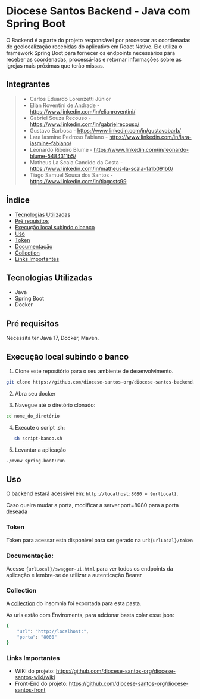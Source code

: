 # Diocese Santos Backend - Java com Spring Boot

O Backend é a parte do projeto responsável por processar as coordenadas de geolocalização recebidas do aplicativo em React Native. Ele utiliza o framework Spring Boot para fornecer os endpoints necessários para receber as coordenadas, processá-las e retornar informações sobre as igrejas mais próximas que terão missas.

## Integrantes
> - Carlos Eduardo Lorenzetti Júnior
> - Elián Roventini de Andrade - https://www.linkedin.com/in/elianroventini/
> - Gabriel Souza Recouso - https://www.linkedin.com/in/gabrielrecouso/
> - Gustavo Barbosa - https://www.linkedin.com/in/gustavobarb/
> - Lara Iasmine Pedroso Fabiano - https://www.linkedin.com/in/lara-iasmine-fabiano/
> - Leonardo Ribeiro Blume - https://www.linkedin.com/in/leonardo-blume-5484311b5/
> - Matheus La Scala Candido da Costa - https://www.linkedin.com/in/matheus-la-scala-1a1b091b0/
> - Tiago Samuel Sousa dos Santos - https://www.linkedin.com/in/tiagosts99

## Índice

- [Tecnologias Utilizadas](#tecnologias-utilizadas)
- [Pré requisitos](#pré-requisitos)
- [Execução local subindo o banco](#execução-local-subindo-o-banco)
- [Uso](#uso)
- [Token](#token)
- [Documentação](#documentação)
- [Collection](#collection)
- [Links Importantes](#links-importantes)

## Tecnologias Utilizadas

- Java
- Spring Boot
- Docker

## Pré requisitos
Necessita ter Java 17, Docker, Maven.

## Execução local subindo o banco

1. Clone este repositório para o seu ambiente de desenvolvimento.

```bash
git clone https://github.com/diocese-santos-org/diocese-santos-backend.git
```

2. Abra seu docker

3. Navegue até o diretório clonado:

```bash
cd nome_do_diretório 
```

4. Execute o script .sh:

```bash
   sh script-banco.sh
```

5. Levantar a aplicação
```bash
./mvnw spring-boot:run
```

## Uso

O backend estará acessível em: `http://localhost:8080 = {urlLocal}`. 

Caso queira mudar a porta, modificar a server.port=8080 para a porta deseada


### Token
Token para acessar esta disponivel para ser gerado na url:`{urlLocal}/token`

### Documentação: 
Acesse `{urlLocal}/swagger-ui.html` para ver todos os endpoints da aplicação e lembre-se de utilizar a autenticação Bearer

### Collection
A [collection]( ./collection) do insomnia foi exportada para esta pasta.


As urls estão com Enviroments, para adcionar basta colar esse json: 

```bash
{
	"url": "http://localhost:",
	"porta": "8080"
}
```

### Links Importantes
- WIKI do projeto: https://github.com/diocese-santos-org/diocese-santos-wiki/wiki
- Front-End do projeto: https://github.com/diocese-santos-org/diocese-santos-front

